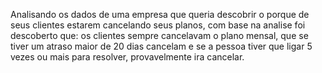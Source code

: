 Analisando os dados de uma empresa que queria descobrir o porque de seus clientes estarem cancelando seus planos, com base na analise foi descoberto que: os clientes sempre cancelavam o plano mensal, que se tiver um atraso maior de 20 dias cancelam e se a pessoa tiver que ligar 5 vezes ou mais para resolver, provavelmente ira cancelar.
